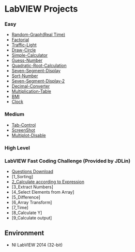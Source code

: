 # LabVIEW Projects
### Easy
* [Random-Graph(Real Time)](Random-graph(real-time)/README.md)
* [Factorial](Factorial/README.md)
* [Traffic-Light](Traffic-Light/README.md)
* [Draw-Circle](Draw-Circle/README.md)
* [Simple-Calculator](Simple-Calculator/README.md)
* [Guess-Number](Guess-Number/README.md)
* [Quadratic-Root-Calculation](Quadratic-Root-Calculation/README.md)
* [Seven-Segment-Display](Seven-Segment-Display/README.md)
* [Sort-Number](Sort-Number/README.md)
* [Seven-Segment-Display-2](Seven-Segment-Display-2/README.md)
* [Decimal-Converter](Decimal-Converter/README.md)
* [Multiplication-Table](Multiplication-Table/README.md)
* [BMI](BMI/README.md)
* [Clock](Clock/README.md)

### Medium
* [Tab-Control](Tab-Control/README.md)
* [ScreenShot](ScreenShot/README.md)
* [Multiplot-Disable](Multiplot-Disable/README.md)

### High Level

### LabVIEW Fast Coding Challenge (Provided by JDLin)
 * [Questions Download](LabVIEW-Fast-Coding-Challenge/Final_2016_LV86.zip)
 * [1_Sorting]
 * [2_Calculate according to Expression](LabVIEW-Fast-Coding-Challenge/Question2/README.md)
 * [3_Extract Numbers]
 * [4_Select Elements from Array]
 * [5_Difference]
 * [6_Array Transform]
 * [7_Time]
 * [8_Calculate Y]
 * [9_Calculate output]
 
## Environment
* NI LabVIEW 2014 (32-bit)
